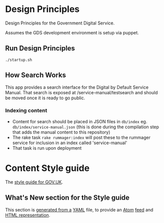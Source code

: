 # Design Principles

Design Principles for the Government Digital Service.

Assumes the GDS development environment is setup via puppet.

## Run Design Principles

    ./startup.sh

## How Search Works

This app provides a search interface for the Digital by Default Service Manual.
That search is exposed at /service-manual/testsearch and should be moved once
it is ready to go public.

### Indexing content

* Content for search should be placed in JSON files in ```db/index``` eg. ```db/index/service-manual.json``` (this is done during the compilation step that adds the manual content to this repository)
* The rake task ```rake rummager:index``` will post these to the rummager service for inclusion in an index called 'service-manual'
* That task is run upon deployment

# Content Style guide

The [style guide for GOV.UK](https://www.gov.uk/design-principles/style-guide).

## What's New section for the Style guide

This section is [generated from a](blob/master/config/whats-new.yaml)
[YAML](http://en.wikipedia.org/wiki/YAML) file, to provide an
[Atom](http://en.wikipedia.org/wiki/Atom_(standard))
[feed](https://www.gov.uk/design-principles/style-guide.atom) and
[HTML representation](https://www.gov.uk/design-principles/style-guide/whats-new).
